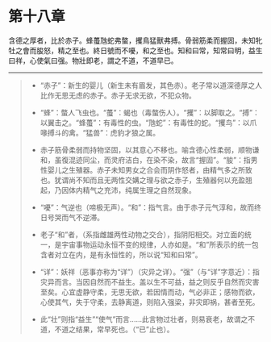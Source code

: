 # 第十八章

含德之厚者，比於赤子。蜂蠆虺蛇弗螫，攫鳥猛獸弗搏。骨弱筋柔而握固，未知牝牡之會而朘怒，精之至也。終日號而不嚘，和之至也。知和曰常，知常曰明，益生曰祥，心使氣曰强。物壯即老，謂之不道，不道早已。

---

> + “赤子”：新生的婴儿（新生未有眉发，其色赤）。老子常以道深德厚之人比作无思无虑的赤子。赤子无求无欲，不犯众物。
>
> + “蜂”：螫人飞虫也。“蠆”：蝎也（毒螫伤人）。“攫”：以脚取之。“搏”：以翼击之。“蜂蠆”：有毒性的虫。“虺蛇”：有毒性的蛇。“攫鸟”：以爪喙搏斗的禽。“猛兽”：虎豹才狼之属。
>
> + 赤子筋骨柔弱而持物坚固，以其意心不移也。喻含德心性柔弱，顺物谦和，虽復混迹同尘，而灵府洁白，在染不染，故言“握固”。“朘”：指男性婴儿之生殖器。赤子未知男女之合会而阴作怒者，由精气多之所致也。犹谓尚不知而且无两性交媾之理与欲之赤子，生殖器何以充盈翘起，乃因体内精气之充沛，纯属生理之自然现象。
>
> + “嚘”：气逆也（啼极无声）。“和”：指气言。由于赤子元气淳和，故而终日号哭而气不逆滞。
>
> + 老子“和”者，（系指雌雄两性动物之交合），指阴阳相交。对立面的统一，是宇宙事物运动永恒不变的规律，人亦如是。“和”所表示的统一包含者对立在内，是有永恒性的，所以说“知和曰常”。
>
> + “详”：妖祥（恶事亦称为“详”）（灾异之详）。“强”（与“详”字意近）：指灾异而言。当因自然而不益生。盖以生不可益，益之则反乎自然而灾害至矣。心宜虚静守柔，无思无欲，若因情而动，气必非正；感物而欲，心使其气，失于守柔，去静离道，则陷入强梁，非灾即祸，甚者至死。
>
> + 此“壮”则指“益生”“使气”而言......此言物过壮者，则易衰老，故谓之不道，不道之结果，常早死也。（“已”止也）。

